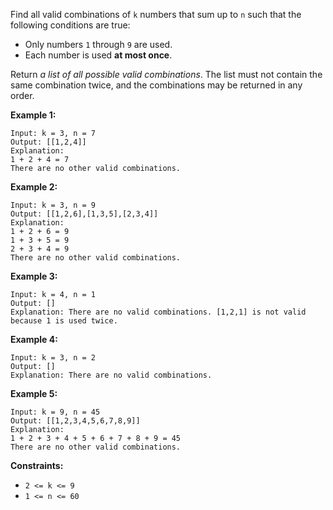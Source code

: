 Find all valid combinations of `k` numbers that sum up to `n` such that the
following conditions are true:

  * Only numbers `1` through `9` are used.
  * Each number is used **at most once**.

Return _a list of all possible valid combinations_. The list must not contain
the same combination twice, and the combinations may be returned in any order.



**Example 1:**

    
    
    Input: k = 3, n = 7
    Output: [[1,2,4]]
    Explanation:
    1 + 2 + 4 = 7
    There are no other valid combinations.

**Example 2:**

    
    
    Input: k = 3, n = 9
    Output: [[1,2,6],[1,3,5],[2,3,4]]
    Explanation:
    1 + 2 + 6 = 9
    1 + 3 + 5 = 9
    2 + 3 + 4 = 9
    There are no other valid combinations.
    

**Example 3:**

    
    
    Input: k = 4, n = 1
    Output: []
    Explanation: There are no valid combinations. [1,2,1] is not valid because 1 is used twice.
    

**Example 4:**

    
    
    Input: k = 3, n = 2
    Output: []
    Explanation: There are no valid combinations.
    

**Example 5:**

    
    
    Input: k = 9, n = 45
    Output: [[1,2,3,4,5,6,7,8,9]]
    Explanation:
    1 + 2 + 3 + 4 + 5 + 6 + 7 + 8 + 9 = 45
    ​​​​​​​There are no other valid combinations.
    



**Constraints:**

  * `2 <= k <= 9`
  * `1 <= n <= 60`

